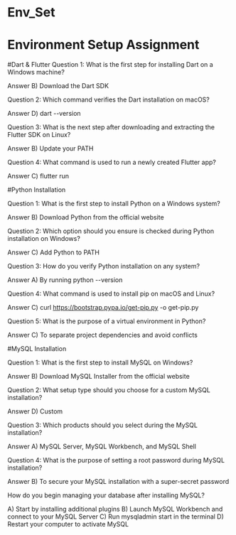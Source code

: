 # Env_Set

# Environment Setup Assignment

#Dart & Flutter
Question 1:
What is the first step for installing Dart on a Windows machine?

Answer
B) Download the Dart SDK


Question 2:
Which command verifies the Dart installation on macOS?

Answer
D) dart --version


Question 3:
What is the next step after downloading and extracting the Flutter SDK on Linux?

Answer
B) Update your PATH


Question 4:
What command is used to run a newly created Flutter app?

Answer
C) flutter run



#Python Installation

Question 1: 
What is the first step to install Python on a Windows system?

Answer
B) Download Python from the official website


Question 2:
Which option should you ensure is checked during Python installation on Windows?

Answer
C) Add Python to PATH


Question 3:
How do you verify Python installation on any system?

Answer
A) By running python --version


Question 4:
What command is used to install pip on macOS and Linux?

Answer
C) curl https://bootstrap.pypa.io/get-pip.py -o get-pip.py


Question 5:
What is the purpose of a virtual environment in Python?

Answer
C) To separate project dependencies and avoid conflicts



#MySQL Installation

Question 1:
What is the first step to install MySQL on Windows?

Answer
B) Download MySQL Installer from the official website


Question 2: 
What setup type should you choose for a custom MySQL installation?

Answer
D) Custom


Question 3:
Which products should you select during the MySQL installation?

Answer
A) MySQL Server, MySQL Workbench, and MySQL Shell


Question 4: 
What is the purpose of setting a root password during MySQL installation?

Answer
B) To secure your MySQL installation with a super-secret password


How do you begin managing your database after installing MySQL?

A) Start by installing additional plugins
B) Launch MySQL Workbench and connect to your MySQL Server
C) Run mysqladmin start in the terminal
D) Restart your computer to activate MySQL
